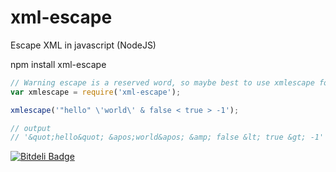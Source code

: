 xml-escape
==========

Escape XML in javascript (NodeJS)

npm install xml-escape

```javascript
// Warning escape is a reserved word, so maybe best to use xmlescape for var name
var xmlescape = require('xml-escape');

xmlescape('"hello" \'world\' & false < true > -1');

// output
// '&quot;hello&quot; &apos;world&apos; &amp; false &lt; true &gt; -1'
```

[![Bitdeli Badge](https://d2weczhvl823v0.cloudfront.net/miketheprogrammer/xml-escape/trend.png)](https://bitdeli.com/free "Bitdeli Badge")
